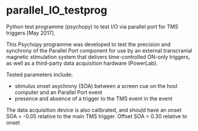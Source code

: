 # parallel_IO_testprog
Python test programme (psychopy) to test I/O via parallel port for TMS triggers [May 2017]. 

This Psychopy programme was developed to test the precision and synchrony of the Parallel Port component for use by an external transcranial magnetic stimulation system that 
delivers time-controlled ON-only triggers, as well as a third-party data acquisition hardware (PowerLab). 

Tested parameters include:
- stimulus onset asychrony (SOA) between a screen cue on the host computer and an Parallel Port event
- presence and absence of a trigger to the TMS event in the event

The data acquisition device is also calibrated, and should have an onset SOA = -0.05 relative to the main TMS trigger. 
Offset SOA = 0.30 relative to onset  

